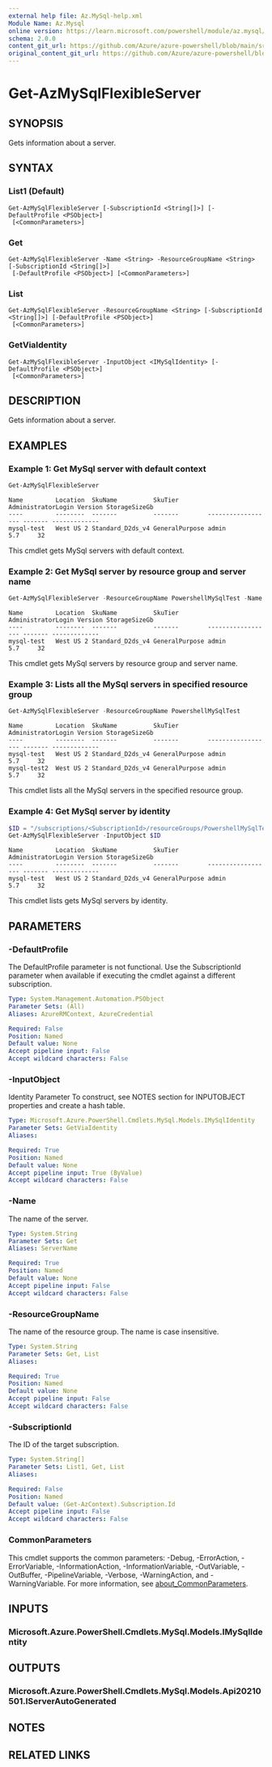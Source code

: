 ```yaml
---
external help file: Az.MySql-help.xml
Module Name: Az.Mysql
online version: https://learn.microsoft.com/powershell/module/az.mysql/get-azmysqlflexibleserver
schema: 2.0.0
content_git_url: https://github.com/Azure/azure-powershell/blob/main/src/MySql/MySql/help/Get-AzMySqlFlexibleServer.md
original_content_git_url: https://github.com/Azure/azure-powershell/blob/main/src/MySql/MySql/help/Get-AzMySqlFlexibleServer.md
---
```


# Get-AzMySqlFlexibleServer

## SYNOPSIS
Gets information about a server.

## SYNTAX

### List1 (Default)
```
Get-AzMySqlFlexibleServer [-SubscriptionId <String[]>] [-DefaultProfile <PSObject>]
 [<CommonParameters>]
```

### Get
```
Get-AzMySqlFlexibleServer -Name <String> -ResourceGroupName <String> [-SubscriptionId <String[]>]
 [-DefaultProfile <PSObject>] [<CommonParameters>]
```

### List
```
Get-AzMySqlFlexibleServer -ResourceGroupName <String> [-SubscriptionId <String[]>] [-DefaultProfile <PSObject>]
 [<CommonParameters>]
```

### GetViaIdentity
```
Get-AzMySqlFlexibleServer -InputObject <IMySqlIdentity> [-DefaultProfile <PSObject>]
 [<CommonParameters>]
```

## DESCRIPTION
Gets information about a server.

## EXAMPLES

### Example 1: Get MySql server with default context
```powershell
Get-AzMySqlFlexibleServer
```

```output
Name         Location  SkuName          SkuTier        AdministratorLogin Version StorageSizeGb
----         --------  -------          -------        ------------------ ------- -------------
mysql-test   West US 2 Standard_D2ds_v4 GeneralPurpose admin              5.7     32
```

This cmdlet gets MySql servers with default context.

### Example 2: Get MySql server by resource group and server name
```powershell
Get-AzMySqlFlexibleServer -ResourceGroupName PowershellMySqlTest -Name mysql-test
```

```output
Name         Location  SkuName          SkuTier        AdministratorLogin Version StorageSizeGb
----         --------  -------          -------        ------------------ ------- -------------
mysql-test   West US 2 Standard_D2ds_v4 GeneralPurpose admin              5.7     32
```

This cmdlet gets MySql servers by resource group and server name.

### Example 3: Lists all the MySql servers in specified resource group
```powershell
Get-AzMySqlFlexibleServer -ResourceGroupName PowershellMySqlTest
```

```output
Name         Location  SkuName          SkuTier        AdministratorLogin Version StorageSizeGb
----         --------  -------          -------        ------------------ ------- -------------
mysql-test   West US 2 Standard_D2ds_v4 GeneralPurpose admin              5.7     32
mysql-test2  West US 2 Standard_D2ds_v4 GeneralPurpose admin              5.7     32
```

This cmdlet lists all the MySql servers in the specified resource group.

### Example 4: Get MySql server by identity
```powershell
$ID = "/subscriptions/<SubscriptionId>/resourceGroups/PowershellMySqlTest/providers/Microsoft.DBforMySQL/flexibleServers/mysql-test"
Get-AzMySqlFlexibleServer -InputObject $ID
```

```output
Name         Location  SkuName          SkuTier        AdministratorLogin Version StorageSizeGb
----         --------  -------          -------        ------------------ ------- -------------
mysql-test   West US 2 Standard_D2ds_v4 GeneralPurpose admin              5.7     32
```

This cmdlet lists gets MySql servers by identity.

## PARAMETERS

### -DefaultProfile
The DefaultProfile parameter is not functional.
Use the SubscriptionId parameter when available if executing the cmdlet against a different subscription.

```yaml
Type: System.Management.Automation.PSObject
Parameter Sets: (All)
Aliases: AzureRMContext, AzureCredential

Required: False
Position: Named
Default value: None
Accept pipeline input: False
Accept wildcard characters: False
```

### -InputObject
Identity Parameter
To construct, see NOTES section for INPUTOBJECT properties and create a hash table.

```yaml
Type: Microsoft.Azure.PowerShell.Cmdlets.MySql.Models.IMySqlIdentity
Parameter Sets: GetViaIdentity
Aliases:

Required: True
Position: Named
Default value: None
Accept pipeline input: True (ByValue)
Accept wildcard characters: False
```

### -Name
The name of the server.

```yaml
Type: System.String
Parameter Sets: Get
Aliases: ServerName

Required: True
Position: Named
Default value: None
Accept pipeline input: False
Accept wildcard characters: False
```

### -ResourceGroupName
The name of the resource group.
The name is case insensitive.

```yaml
Type: System.String
Parameter Sets: Get, List
Aliases:

Required: True
Position: Named
Default value: None
Accept pipeline input: False
Accept wildcard characters: False
```

### -SubscriptionId
The ID of the target subscription.

```yaml
Type: System.String[]
Parameter Sets: List1, Get, List
Aliases:

Required: False
Position: Named
Default value: (Get-AzContext).Subscription.Id
Accept pipeline input: False
Accept wildcard characters: False
```

### CommonParameters
This cmdlet supports the common parameters: -Debug, -ErrorAction, -ErrorVariable, -InformationAction, -InformationVariable, -OutVariable, -OutBuffer, -PipelineVariable, -Verbose, -WarningAction, and -WarningVariable. For more information, see [about_CommonParameters](http://go.microsoft.com/fwlink/?LinkID=113216).

## INPUTS

### Microsoft.Azure.PowerShell.Cmdlets.MySql.Models.IMySqlIdentity

## OUTPUTS

### Microsoft.Azure.PowerShell.Cmdlets.MySql.Models.Api20210501.IServerAutoGenerated

## NOTES

## RELATED LINKS
